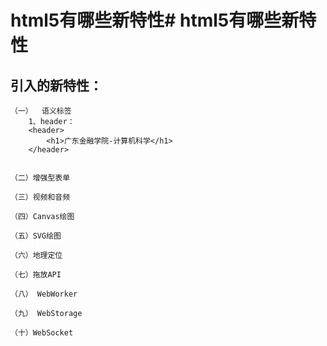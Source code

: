 # html5有哪些新特性# html5有哪些新特性
## 引入的新特性：
	（一）  语义标签
		1、header：
		<header>
			<h1>广东金融学院-计算机科学</h1>
		</header>
		

	（二）增强型表单

	（三）视频和音频

	（四）Canvas绘图

	（五）SVG绘图

	（六）地理定位

	（七）拖放API

	（八） WebWorker

	（九） WebStorage

	（十）WebSocket
	
